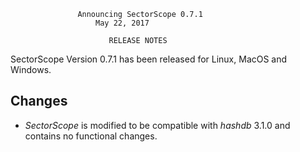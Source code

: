                    Announcing SectorScope 0.7.1
                       May 22, 2017

                          RELEASE NOTES

SectorScope Version 0.7.1 has been released for Linux, MacOS and Windows.

## Changes

* *SectorScope* is modified to be compatible with *hashdb* 3.1.0 and contains no functional changes.
